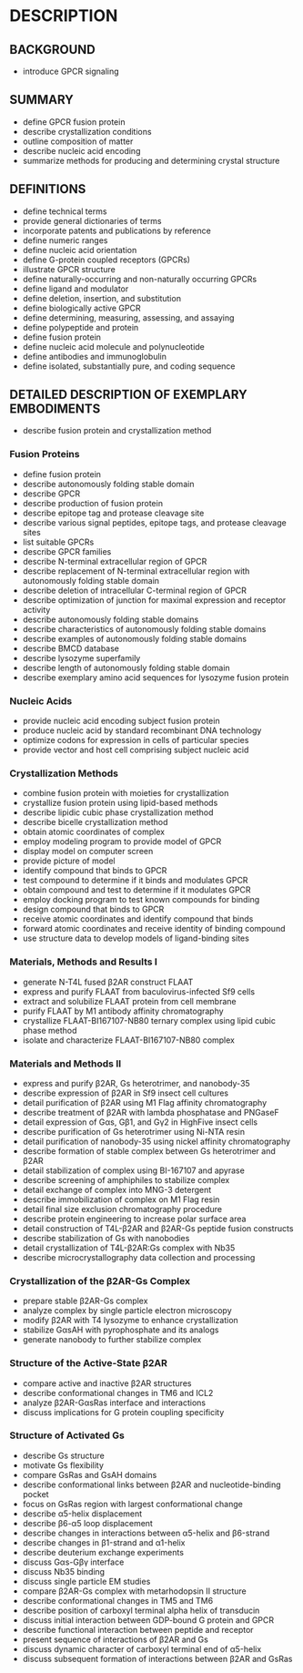 # DESCRIPTION

## BACKGROUND

- introduce GPCR signaling

## SUMMARY

- define GPCR fusion protein
- describe crystallization conditions
- outline composition of matter
- describe nucleic acid encoding
- summarize methods for producing and determining crystal structure

## DEFINITIONS

- define technical terms
- provide general dictionaries of terms
- incorporate patents and publications by reference
- define numeric ranges
- define nucleic acid orientation
- define G-protein coupled receptors (GPCRs)
- illustrate GPCR structure
- define naturally-occurring and non-naturally occurring GPCRs
- define ligand and modulator
- define deletion, insertion, and substitution
- define biologically active GPCR
- define determining, measuring, assessing, and assaying
- define polypeptide and protein
- define fusion protein
- define nucleic acid molecule and polynucleotide
- define antibodies and immunoglobulin
- define isolated, substantially pure, and coding sequence

## DETAILED DESCRIPTION OF EXEMPLARY EMBODIMENTS

- describe fusion protein and crystallization method

### Fusion Proteins

- define fusion protein
- describe autonomously folding stable domain
- describe GPCR
- describe production of fusion protein
- describe epitope tag and protease cleavage site
- describe various signal peptides, epitope tags, and protease cleavage sites
- list suitable GPCRs
- describe GPCR families
- describe N-terminal extracellular region of GPCR
- describe replacement of N-terminal extracellular region with autonomously folding stable domain
- describe deletion of intracellular C-terminal region of GPCR
- describe optimization of junction for maximal expression and receptor activity
- describe autonomously folding stable domains
- describe characteristics of autonomously folding stable domains
- describe examples of autonomously folding stable domains
- describe BMCD database
- describe lysozyme superfamily
- describe length of autonomously folding stable domain
- describe exemplary amino acid sequences for lysozyme fusion protein

### Nucleic Acids

- provide nucleic acid encoding subject fusion protein
- produce nucleic acid by standard recombinant DNA technology
- optimize codons for expression in cells of particular species
- provide vector and host cell comprising subject nucleic acid

### Crystallization Methods

- combine fusion protein with moieties for crystallization
- crystallize fusion protein using lipid-based methods
- describe lipidic cubic phase crystallization method
- describe bicelle crystallization method
- obtain atomic coordinates of complex
- employ modeling program to provide model of GPCR
- display model on computer screen
- provide picture of model
- identify compound that binds to GPCR
- test compound to determine if it binds and modulates GPCR
- obtain compound and test to determine if it modulates GPCR
- employ docking program to test known compounds for binding
- design compound that binds to GPCR
- receive atomic coordinates and identify compound that binds
- forward atomic coordinates and receive identity of binding compound
- use structure data to develop models of ligand-binding sites

### Materials, Methods and Results I

- generate N-T4L fused β2AR construct FLAAT
- express and purify FLAAT from baculovirus-infected Sf9 cells
- extract and solubilize FLAAT protein from cell membrane
- purify FLAAT by M1 antibody affinity chromatography
- crystallize FLAAT-BI167107-NB80 ternary complex using lipid cubic phase method
- isolate and characterize FLAAT-BI167107-NB80 complex

### Materials and Methods II

- express and purify β2AR, Gs heterotrimer, and nanobody-35
- describe expression of β2AR in Sf9 insect cell cultures
- detail purification of β2AR using M1 Flag affinity chromatography
- describe treatment of β2AR with lambda phosphatase and PNGaseF
- detail expression of Gαs, Gβ1, and Gγ2 in HighFive insect cells
- describe purification of Gs heterotrimer using Ni-NTA resin
- detail purification of nanobody-35 using nickel affinity chromatography
- describe formation of stable complex between Gs heterotrimer and β2AR
- detail stabilization of complex using BI-167107 and apyrase
- describe screening of amphiphiles to stabilize complex
- detail exchange of complex into MNG-3 detergent
- describe immobilization of complex on M1 Flag resin
- detail final size exclusion chromatography procedure
- describe protein engineering to increase polar surface area
- detail construction of T4L-β2AR and β2AR-Gs peptide fusion constructs
- describe stabilization of Gs with nanobodies
- detail crystallization of T4L-β2AR:Gs complex with Nb35
- describe microcrystallography data collection and processing

### Crystallization of the β2AR-Gs Complex

- prepare stable β2AR-Gs complex
- analyze complex by single particle electron microscopy
- modify β2AR with T4 lysozyme to enhance crystallization
- stabilize GαsAH with pyrophosphate and its analogs
- generate nanobody to further stabilize complex

### Structure of the Active-State β2AR

- compare active and inactive β2AR structures
- describe conformational changes in TM6 and ICL2
- analyze β2AR-GαsRas interface and interactions
- discuss implications for G protein coupling specificity

### Structure of Activated Gs

- describe Gs structure
- motivate Gs flexibility
- compare GsRas and GsAH domains
- describe conformational links between β2AR and nucleotide-binding pocket
- focus on GsRas region with largest conformational change
- describe α5-helix displacement
- describe β6-α5 loop displacement
- describe changes in interactions between α5-helix and β6-strand
- describe changes in β1-strand and α1-helix
- describe deuterium exchange experiments
- discuss Gαs-Gβγ interface
- discuss Nb35 binding
- discuss single particle EM studies
- compare β2AR-Gs complex with metarhodopsin II structure
- describe conformational changes in TM5 and TM6
- describe position of carboxyl terminal alpha helix of transducin
- discuss initial interaction between GDP-bound G protein and GPCR
- describe functional interaction between peptide and receptor
- present sequence of interactions of β2AR and Gs
- discuss dynamic character of carboxyl terminal end of α5-helix
- discuss subsequent formation of interactions between β2AR and GsRas

